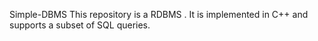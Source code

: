 Simple-DBMS
This repository is a RDBMS . It is implemented in C++ and supports a subset of SQL queries.
